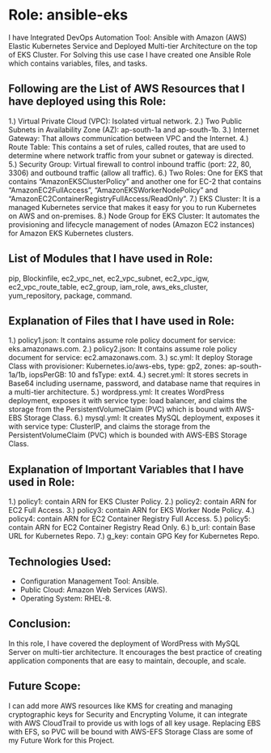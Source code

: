 Role: ansible-eks 
=================

I have Integrated DevOps Automation Tool: Ansible with Amazon (AWS) Elastic Kubernetes Service and Deployed Multi-tier Architecture on the top of EKS Cluster. For Solving this use case I have created one Ansible Role which contains variables, files, and tasks.

## Following are the List of AWS Resources that I have deployed using this Role:
1.) Virtual Private Cloud (VPC): Isolated virtual network.
2.) Two Public Subnets in Availability Zone (AZ): ap-south-1a and ap-south-1b.
3.) Internet Gateway: That allows communication between VPC and the Internet.
4.) Route Table: This contains a set of rules, called routes, that are used to determine where network traffic from your subnet or gateway is directed.
5.) Security Group: Virtual firewall to control inbound traffic (port: 22, 80, 3306) and outbound traffic (allow all traffic).
6.) Two Roles: One for EKS that contains “AmazonEKSClusterPolicy” and another one for EC-2 that contains “AmazonEC2FullAccess”, “AmazonEKSWorkerNodePolicy” and “AmazonEC2ContainerRegistryFullAccess/ReadOnly”.
7.) EKS Cluster: It is a managed Kubernetes service that makes it easy for you to run Kubernetes on AWS and on-premises.
8.) Node Group for EKS Cluster: It automates the provisioning and lifecycle management of nodes (Amazon EC2 instances) for Amazon EKS Kubernetes clusters.

## List of Modules that I have used in Role: 
pip, Blockinfile, ec2_vpc_net, ec2_vpc_subnet, ec2_vpc_igw, ec2_vpc_route_table, ec2_group, iam_role, aws_eks_cluster, yum_repository, package, command.

## Explanation of Files that I have used in Role:
1.) policy1.json: It contains assume role policy document for service: eks.amazonaws.com.
2.) policy2.json: It contains assume role policy document for service: ec2.amazonaws.com.
3.) sc.yml: It deploy Storage Class with provisioner: Kubernetes.io/aws-ebs, type: gp2, zones: ap-south-1a/1b, iopsPerGB: 10 and fsType: ext4.
4.) secret.yml: It stores secrets in Base64 including username, password, and database name that requires in a multi-tier architecture.
5.) wordpress.yml: It creates WordPress deployment, exposes it with service type: load balancer, and claims the storage from the PersistentVolumeClaim (PVC) which is bound with AWS-EBS Storage Class.
6.) mysql.yml: It creates MySQL deployment, exposes it with service type: ClusterIP, and claims the storage from the PersistentVolumeClaim (PVC) which is bounded with AWS-EBS Storage Class.

## Explanation of Important Variables that I have used in Role:
1.) policy1: contain ARN for EKS Cluster Policy.
2.) policy2: contain ARN for EC2 Full Access.
3.) policy3: contain ARN for EKS Worker Node Policy.
4.) policy4: contain ARN for EC2 Container Registry Full Access.
5.) policy5: contain ARN for EC2 Container Registry Read Only.
6.) b_url: contain Base URL for Kubernetes Repo.
7.) g_key: contain GPG Key for Kubernetes Repo.

## Technologies Used:
* Configuration Management Tool: Ansible.
* Public Cloud: Amazon Web Services (AWS).
* Operating System: RHEL-8.

## Conclusion: 
In this role, I have covered the deployment of WordPress with MySQL Server on multi-tier architecture. It encourages the best practice of creating application components that are easy to maintain, decouple, and scale.

## Future Scope: 
I can add more AWS resources like KMS for creating and managing cryptographic keys for Security and Encrypting Volume, it can integrate with AWS CloudTrail to provide us with logs of all key usage. Replacing EBS with EFS, so PVC will be bound with AWS-EFS Storage Class are some of my Future Work for this Project.

